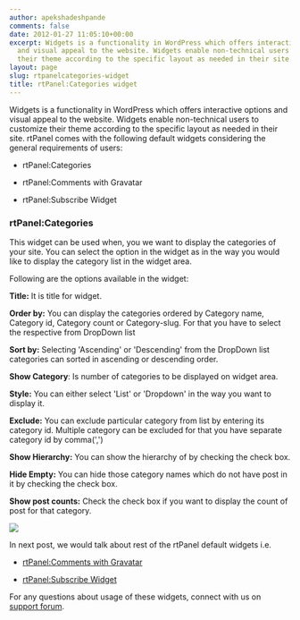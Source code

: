 ```yaml
---
author: apekshadeshpande
comments: false
date: 2012-01-27 11:05:10+00:00
excerpt: Widgets is a functionality in WordPress which offers interactive options
  and visual appeal to the website. Widgets enable non-technical users to customize
  their theme according to the specific layout as needed in their site.
layout: page
slug: rtpanelcategories-widget
title: rtPanel:Categories widget
---
```


Widgets is a functionality in WordPress which offers interactive options and visual appeal to the website. Widgets enable non-technical users to customize their theme according to the specific layout as needed in their site.
rtPanel comes with the following default widgets considering the general requirements of users:



	
  * rtPanel:Categories

	
  * rtPanel:Comments with Gravatar

	
  * rtPanel:Subscribe Widget




### rtPanel:Categories


This widget can be used when, you we want to display the categories of your site. You can select the option in the widget as in the way you would like to display the category list in the widget area.

Following are the options available in the widget:

**Title:** It is title for widget.

**Order by:** You can display the categories ordered by Category name, Category id, Category count or Category-slug. For that you have to select the respective from DropDown list

**Sort by:** Selecting 'Ascending' or 'Descending' from the DropDown list categories can sorted in ascending or descending order.

**Show Category**: Is number of categories to be displayed on widget area.

**Style:** You can either select 'List' or 'Dropdown' in the way you want to display it.

**Exclude:** You can exclude particular category from list by entering its category id. Multiple category can be excluded for that you have separate category id by comma(',')

**Show Hierarchy:** You can show the hierarchy of by checking the check box.

**Hide Empty:** You can hide those category names which do not have post in it by checking the check box.

**Show post counts:** Check the check box if you want to display the count of post for that category.


[![](https://rtcamp.com/wp-content/uploads/2012/01/rtcategories2.jpg)](https://rtcamp.com/wp-content/uploads/2012/01/rtcategories2.jpg)


In next post, we would talk about rest of the rtPanel default widgets i.e.



	
  * [rtPanel:Comments with Gravatar](https://rtcamp.com/blog/rtpanelcomments-gravatar/)

	
  * [rtPanel:Subscribe Widget](https://rtcamp.com/blog/rtpanel-subscribe-widget/)


For any questions about usage of these widgets, connect with us on[ support forum](https://rtcamp.com/support/forum/rtpanel/forum/user/).
